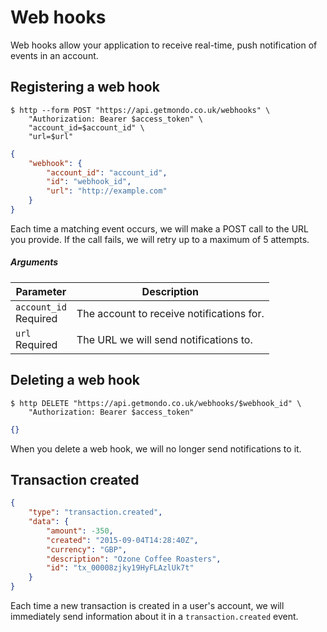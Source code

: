 # Web hooks

Web hooks allow your application to receive real-time, push notification of events in an account.

## Registering a web hook

```shell
$ http --form POST "https://api.getmondo.co.uk/webhooks" \
    "Authorization: Bearer $access_token" \
    "account_id=$account_id" \
    "url=$url"
```

```json
{
    "webhook": {
        "account_id": "account_id",
        "id": "webhook_id",
        "url": "http://example.com"
    }
}
```

Each time a matching event occurs, we will make a POST call to the URL you provide. If the call fails, we will retry up to a maximum of 5 attempts.

##### Arguments

<span class="hide">Parameter</span> | <span class="hide">Description</span>
------------------------------------|--------------------------------------
`account_id`<br><span class="label notice">Required</span>|The account to receive notifications for.
`url`<br><span class="label notice">Required</span>|The URL we will send notifications to.

## Deleting a web hook

```shell
$ http DELETE "https://api.getmondo.co.uk/webhooks/$webhook_id" \
    "Authorization: Bearer $access_token"
```

```json
{}
```

When you delete a web hook, we will no longer send notifications to it.

## Transaction created

```json
{
    "type": "transaction.created",
    "data": {
        "amount": -350,
        "created": "2015-09-04T14:28:40Z",
        "currency": "GBP",
        "description": "Ozone Coffee Roasters",
        "id": "tx_00008zjky19HyFLAzlUk7t"
    }
}
```

Each time a new transaction is created in a user's account, we will immediately send information about it in a `transaction.created` event.
